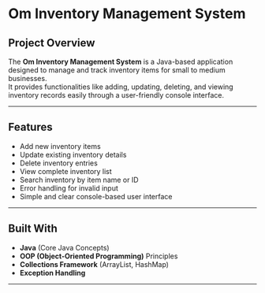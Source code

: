 # Om Inventory Management System

## Project Overview

The **Om Inventory Management System** is a Java-based application designed to manage and track inventory items for small to medium businesses.  
It provides functionalities like adding, updating, deleting, and viewing inventory records easily through a user-friendly console interface.

---

##  Features

- Add new inventory items
- Update existing inventory details
- Delete inventory entries
- View complete inventory list
- Search inventory by item name or ID
- Error handling for invalid input
- Simple and clear console-based user interface

---

##  Built With

- **Java** (Core Java Concepts)
- **OOP (Object-Oriented Programming)** Principles
- **Collections Framework** (ArrayList, HashMap)
- **Exception Handling**

---

